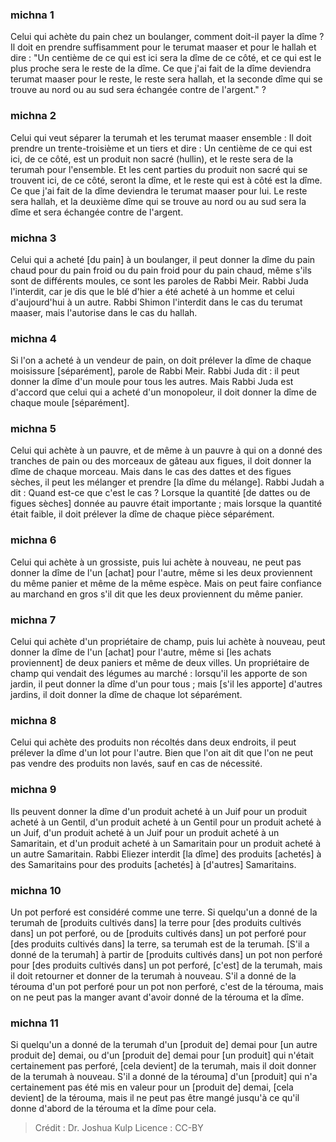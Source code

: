 
### michna 1
Celui qui achète du pain chez un boulanger, comment doit-il payer la dîme ? Il doit en prendre suffisamment pour le terumat maaser et pour le hallah et dire : "Un centième de ce qui est ici sera la dîme de ce côté, et ce qui est le plus proche sera le reste de la dîme. Ce que j'ai fait de la dîme deviendra terumat maaser pour le reste, le reste sera hallah, et la seconde dîme qui se trouve au nord ou au sud sera échangée contre de l'argent." ?

### michna 2
Celui qui veut séparer la terumah et les terumat maaser ensemble : Il doit prendre un trente-troisième et un tiers et dire : Un centième de ce qui est ici, de ce côté, est un produit non sacré (hullin), et le reste sera de la terumah pour l'ensemble. Et les cent parties du produit non sacré qui se trouvent ici, de ce côté, seront la dîme, et le reste qui est à côté est la dîme. Ce que j'ai fait de la dîme deviendra le terumat maaser pour lui. Le reste sera hallah, et la deuxième dîme qui se trouve au nord ou au sud sera la dîme et sera échangée contre de l'argent.

### michna 3
Celui qui a acheté [du pain] à un boulanger, il peut donner la dîme du pain chaud pour du pain froid ou du pain froid pour du pain chaud, même s'ils sont de différents moules, ce sont les paroles de Rabbi Meir. Rabbi Juda l'interdit, car je dis que le blé d'hier a été acheté à un homme et celui d'aujourd'hui à un autre. Rabbi Shimon l'interdit dans le cas du terumat maaser, mais l'autorise dans le cas du hallah.

### michna 4
Si l'on a acheté à un vendeur de pain, on doit prélever la dîme de chaque moisissure [séparément], parole de Rabbi Meir. Rabbi Juda dit : il peut donner la dîme d'un moule pour tous les autres. Mais Rabbi Juda est d'accord que celui qui a acheté d'un monopoleur, il doit donner la dîme de chaque moule [séparément].

### michna 5
Celui qui achète à un pauvre, et de même à un pauvre à qui on a donné des tranches de pain ou des morceaux de gâteau aux figues, il doit donner la dîme de chaque morceau. Mais dans le cas des dattes et des figues sèches, il peut les mélanger et prendre [la dîme du mélange]. Rabbi Judah a dit : Quand est-ce que c'est le cas ? Lorsque la quantité [de dattes ou de figues sèches] donnée au pauvre était importante ; mais lorsque la quantité était faible, il doit prélever la dîme de chaque pièce séparément.

### michna 6
Celui qui achète à un grossiste, puis lui achète à nouveau, ne peut pas donner la dîme de l'un [achat] pour l'autre, même si les deux proviennent du même panier et même de la même espèce. Mais on peut faire confiance au marchand en gros s'il dit que les deux proviennent du même panier.

### michna 7
Celui qui achète d'un propriétaire de champ, puis lui achète à nouveau, peut donner la dîme de l'un [achat] pour l'autre, même si [les achats proviennent] de deux paniers et même de deux villes. Un propriétaire de champ qui vendait des légumes au marché : lorsqu'il les apporte de son jardin, il peut donner la dîme d'un pour tous ; mais [s'il les apporte] d'autres jardins, il doit donner la dîme de chaque lot séparément.

### michna 8
Celui qui achète des produits non récoltés dans deux endroits, il peut prélever la dîme d'un lot pour l'autre. Bien que l'on ait dit que l'on ne peut pas vendre des produits non lavés, sauf en cas de nécessité.

### michna 9
Ils peuvent donner la dîme d'un produit acheté à un Juif pour un produit acheté à un Gentil, d'un produit acheté à un Gentil pour un produit acheté à un Juif, d'un produit acheté à un Juif pour un produit acheté à un Samaritain, et d'un produit acheté à un Samaritain pour un produit acheté à un autre Samaritain. Rabbi Eliezer interdit [la dîme] des produits [achetés] à des Samaritains pour des produits [achetés] à [d'autres] Samaritains.

### michna 10
Un pot perforé est considéré comme une terre. Si quelqu'un a donné de la terumah de [produits cultivés dans] la terre pour [des produits cultivés dans] un pot perforé, ou de [produits cultivés dans] un pot perforé pour [des produits cultivés dans] la terre, sa terumah est de la terumah. [S'il a donné de la terumah] à partir de [produits cultivés dans] un pot non perforé pour [des produits cultivés dans] un pot perforé, [c'est] de la terumah, mais il doit retourner et donner de la terumah à nouveau. S'il a donné de la térouma d'un pot perforé pour un pot non perforé, c'est de la térouma, mais on ne peut pas la manger avant d'avoir donné de la térouma et la dîme.

### michna 11
Si quelqu'un a donné de la terumah d'un [produit de] demai pour [un autre produit de] demai, ou d'un [produit de] demai pour [un produit] qui n'était certainement pas perforé, [cela devient] de la terumah, mais il doit donner de la terumah à nouveau. S'il a donné de la térouma] d'un [produit] qui n'a certainement pas été mis en valeur pour un [produit de] demai, [cela devient] de la térouma, mais il ne peut pas être mangé jusqu'à ce qu'il donne d'abord de la térouma et la dîme pour cela.

>Crédit : Dr. Joshua Kulp
>Licence : CC-BY